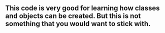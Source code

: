 ## This code is very good for learning how classes and objects can be created. But this is not something that you would want to stick with.
